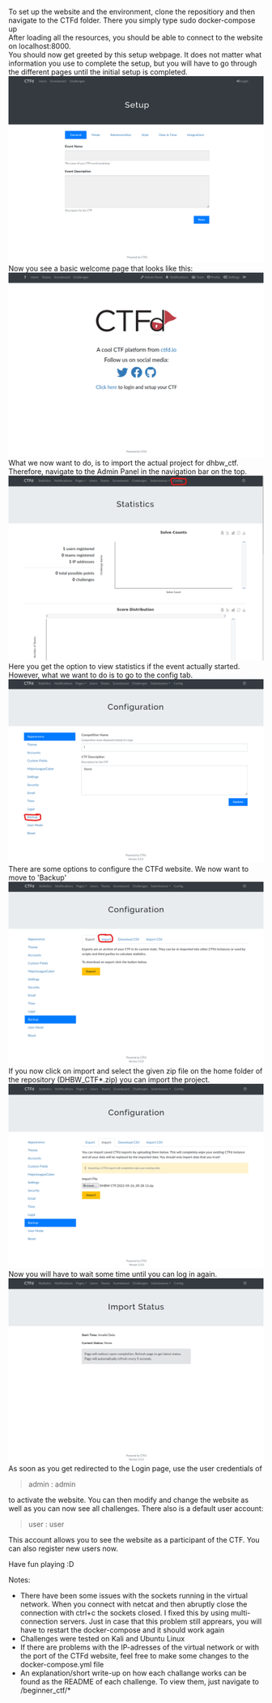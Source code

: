 To set up the website and the environment, clone the repositiory and then navigate to the CTFd folder. There you simply type
sudo docker-compose up  
After loading all the resources, you should be able to connect to the website on localhost:8000.  
You should now get greeted by this setup webpage. It does not matter what information you use to complete the setup, but you will have to go through the different pages until the initial setup is completed.  
![Setup](images/setup.png?raw=true "Setup")
Now you see a basic welcome page that looks like this:
![Setup](images/setup2.png?raw=true "Setup")
What we now want to do, is to import the actual project for dhbw_ctf. Therefore, navigate to the Admin Panel in the navigation bar on the top.
![Setup](images/setup4.png?raw=true "Setup")
Here you get the option to view statistics if the event actually started. However, what we want to do is to go to the config tab.
![Setup](images/setup5.png?raw=true "Setup")
There are some options to configure the CTFd website. We now want to move to 'Backup'
![Setup](images/setup6.png?raw=true "Setup")
If you now click on import and select the given zip file on the home folder of the repository (DHBW_CTF*.zip) you can import the project.
![Setup](images/setup7.png?raw=true "Setup")
Now you will have to wait some time until you can log in again.
![Setup](images/setup8.png?raw=true "Setup")
As soon as you get redirected to the Login page, use the user credentials of  
> admin : admin  

to activate the website. You can then modify and change the website as well as you can now see all challenges.
There also is a default user account:  
> user : user  

This account allows you to see the website as a participant of the CTF. You can also register new users now.  

Have fun playing :D


Notes:
- There have been some issues with the sockets running in the virtual network. When you connect with netcat and then abruptly close the connection with ctrl+c the sockets closed. I fixed this by using multi-connection servers. Just in case that this problem still apprears, you will have to restart the docker-compose and it should work again
- Challenges were tested on Kali and Ubuntu Linux
- If there are problems with the IP-adresses of the virtual network or with the port of the CTFd website, feel free to make some changes to the docker-compose.yml file
- An explanation/short write-up on how each challange works can be found as the README of each challenge. To view them, just navigate to /beginner_ctf/*
